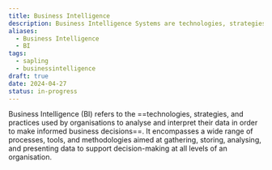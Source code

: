```yaml
---
title: Business Intelligence
description: Business Intelligence Systems are technologies, strategies, and practices used by organizations to analyze and interpret their data in order to make informed business decisions.
aliases:
  - Business Intelligence
  - BI
tags:
  - sapling
  - businessintelligence
draft: true
date: 2024-04-27
status: in-progress
---
```


Business Intelligence (BI) refers to the ==technologies, strategies, and practices used by organisations to analyse and interpret their data in order to make informed business decisions==. It encompasses a wide range of processes, tools, and methodologies aimed at gathering, storing, analysing, and presenting data to support decision-making at all levels of an organisation.